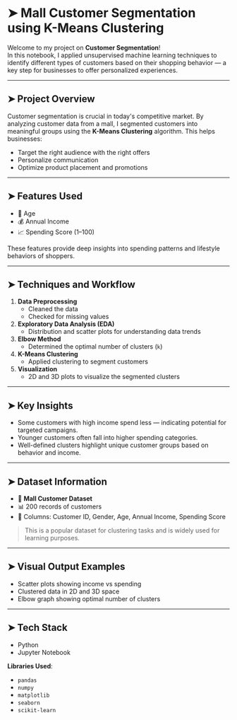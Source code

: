 # ➤ Mall Customer Segmentation using K-Means Clustering

Welcome to my project on **Customer Segmentation**!  
In this notebook, I applied unsupervised machine learning techniques to identify different types of customers based on their shopping behavior — a key step for businesses to offer personalized experiences.

---

## ➤ Project Overview

Customer segmentation is crucial in today's competitive market. By analyzing customer data from a mall, I segmented customers into meaningful groups using the **K-Means Clustering** algorithm. This helps businesses:

- Target the right audience with the right offers
- Personalize communication
- Optimize product placement and promotions

---

## ➤ Features Used

- 👤 Age  
- 💰 Annual Income  
- 📈 Spending Score (1–100)

These features provide deep insights into spending patterns and lifestyle behaviors of shoppers.

---

## ➤ Techniques and Workflow

1. **Data Preprocessing**  
   - Cleaned the data  
   - Checked for missing values  
2. **Exploratory Data Analysis (EDA)**  
   - Distribution and scatter plots for understanding data trends  
3. **Elbow Method**  
   - Determined the optimal number of clusters (`k`)  
4. **K-Means Clustering**  
   - Applied clustering to segment customers  
5. **Visualization**  
   - 2D and 3D plots to visualize the segmented clusters  

---

## ➤ Key Insights

- Some customers with high income spend less — indicating potential for targeted campaigns.
- Younger customers often fall into higher spending categories.
- Well-defined clusters highlight unique customer groups based on behavior and income.

---

## ➤ Dataset Information

- 📄 **Mall Customer Dataset**  
- 📊 200 records of customers  
- 🧾 Columns: Customer ID, Gender, Age, Annual Income, Spending Score  

> This is a popular dataset for clustering tasks and is widely used for learning purposes.

---

## ➤ Visual Output Examples

- Scatter plots showing income vs spending
- Clustered data in 2D and 3D space
- Elbow graph showing optimal number of clusters

---

## ➤ Tech Stack

- Python  
- Jupyter Notebook  

**Libraries Used**:
- `pandas`
- `numpy`
- `matplotlib`
- `seaborn`
- `scikit-learn`

